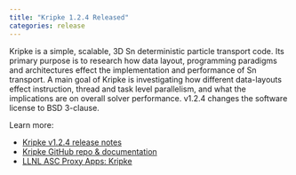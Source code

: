 ```yaml
---
title: "Kripke 1.2.4 Released"
categories: release
---
```


Kripke is a simple, scalable, 3D Sn deterministic particle transport code. Its primary purpose is to research how data layout, programming paradigms and architectures effect the implementation and performance of Sn transport. A main goal of Kripke is investigating how different data-layouts effect instruction, thread and task level parallelism, and what the implications are on overall solver performance. v1.2.4 changes the software license to BSD 3-clause.

Learn more:

- [Kripke v1.2.4 release notes](https://github.com/LLNL/Kripke/releases/tag/v1.2.4)
- [Kripke GitHub repo & documentation](https://github.com/LLNL/Kripke)
- [LLNL ASC Proxy Apps: Kripke](https://computing.llnl.gov/projects/co-design/kripke)
